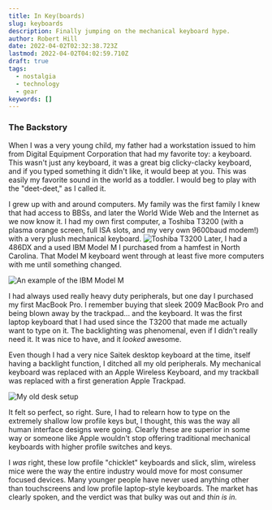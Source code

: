 ```yaml
---
title: In Key(boards)
slug: keyboards
description: Finally jumping on the mechanical keyboard hype.
author: Robert Hill
date: 2022-04-02T02:32:38.723Z
lastmod: 2022-04-02T04:02:59.710Z
draft: true
tags:
  - nostalgia
  - technology
  - gear
keywords: []
---
```


### The Backstory

When I was a very young child, my father had a workstation issued to him from Digital Equipment Corporation that had my favorite toy: a keyboard. This wasn't just any keyboard, it was a great big clicky-clacky keyboard, and if you typed something it didn't like, it would beep at you. This was easily my favorite sound in the world as a toddler. I would beg to play with the "deet-deet," as I called it.

I grew up with and around computers. My family was the first family I knew that had access to BBSs, and later the World Wide Web and the Internet as we now know it. I had my own first computer, a Toshiba T3200 (with a plasma orange screen, full ISA slots, and my very own 9600baud modem!) with a very plush mechanical keyboard. ![Toshiba T3200](/images/keyboard/t3200.jpg) Later, I had a 486DX and a used IBM Model M I purchased from a hamfest in North Carolina. That Model M keyboard went through at least five more computers with me until something changed. 

![An example of the IBM Model M](/images/keyboard/modelm.png)

I had always used really heavy duty peripherals, but one day I purchased my first MacBook Pro. I remember buying that sleek 2009 MacBook Pro and being blown away by the trackpad... and the keyboard. It was the first laptop keyboard that I had used since the T3200 that made me actually want to type on it. The backlighting was phenomenal, even if I didn't really need it. It was nice to have, and it *looked* awesome.

Even though I had a very nice Saitek desktop keyboard at the time, itself having a backlight function, I ditched all my old peripherals. My mechanical keyboard was replaced with an Apple Wireless Keyboard, and my trackball was replaced with a first generation Apple Trackpad. 

![My old desk setup](/images/keyboard/olddesk.jpg)

It felt so perfect, so right. Sure, I had to relearn how to type on the extremely shallow low profile keys but, I thought, this was the way all human interface designs were going. Clearly these are superior in some way or someone like Apple wouldn't stop offering traditional mechanical keyboards with higher profile switches and keys.


I *was* right, these low profile "chicklet" keyboards and slick, slim, wireless mice were the way the entire industry would move for most consumer focused devices. Many younger people have never used anything other than touchscreens and low profile laptop-style keyboards. The market has clearly spoken, and the verdict was that bulky was out and *thin is in.*

